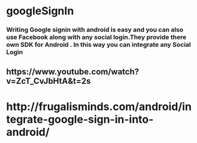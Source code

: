 # googleSignIn

<h3>Writing Google signin with android is easy and you can also use Facebook along with any social login.They provide there own SDK for Android .
In this way you can integrate any Social Login</h3>

<h2>https://www.youtube.com/watch?v=ZcT_CvJbHtA&t=2s</h2>

<h1>http://frugalisminds.com/android/integrate-google-sign-in-into-android/</h1>


